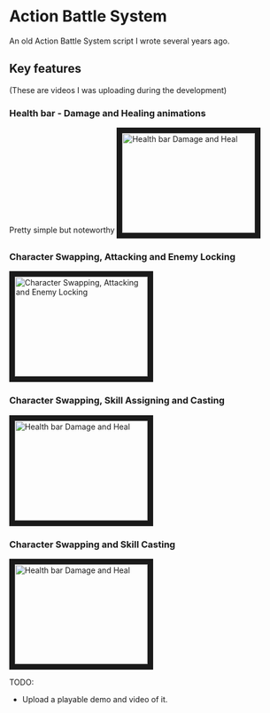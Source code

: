 # Action Battle System

An old Action Battle System script I wrote several years ago.

## Key features
(These are videos I was uploading during the development)
### Health bar - Damage and Healing animations
Pretty simple but noteworthy
<a href="http://www.youtube.com/watch?feature=player_embedded&v=lhzWLJMbRd4
" target="_blank"><img src="http://img.youtube.com/vi/lhzWLJMbRd4/0.jpg" 
alt="Health bar Damage and Heal" width="240" height="180" border="10" /></a>

### Character Swapping, Attacking and Enemy Locking
<a href="http://www.youtube.com/watch?feature=player_embedded&v=G516ov1C-MU
" target="_blank"><img src="http://img.youtube.com/vi/G516ov1C-MU/0.jpg" 
alt="Character Swapping, Attacking and Enemy Locking" width="240" height="180" border="10" /></a>

### Character Swapping, Skill Assigning and Casting
<a href="http://www.youtube.com/watch?feature=player_embedded&v=5cP_FsfY_Rs
" target="_blank"><img src="http://img.youtube.com/vi/5cP_FsfY_Rs/0.jpg" 
alt="Health bar Damage and Heal" width="240" height="180" border="10" /></a>

### Character Swapping and Skill Casting
<a href="http://www.youtube.com/watch?feature=player_embedded&v=Si-fjO02wQA
" target="_blank"><img src="http://img.youtube.com/vi/Si-fjO02wQA/0.jpg" 
alt="Health bar Damage and Heal" width="240" height="180" border="10" /></a>

TODO:
* Upload a playable demo and video of it.
